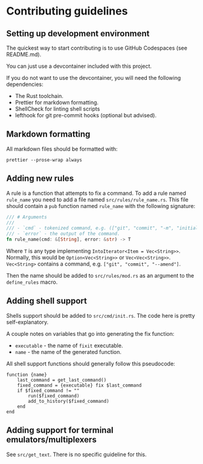 # Contributing guidelines

## Setting up development environment

The quickest way to start contributing is to use GitHub Codespaces (see
README.md).

You can just use a devcontainer included with this project.

If you do not want to use the devcontainer, you will need the following
dependencies:

- The Rust toolchain.
- Prettier for markdown formatting.
- ShellCheck for linting shell scripts
- lefthook for git pre-commit hooks (optional but advised).

## Markdown formatting

All markdown files should be formatted with:

    prettier --prose-wrap always

## Adding new rules

A rule is a function that attempts to fix a command. To add a rule named
`rule_name` you need to add a file named `src/rules/rule_name.rs`. This file
should contain a `pub` function named `rule_name` with the following signature:

```rust
/// # Arguments
///
/// - `cmd` - tokenized command, e.g. (["git", "commit", "-m", "initial commit"])
/// - `error` - the output of the command.
fn rule_name(cmd: &[String], error: &str) -> T
```

Where `T` is any type implementing `IntoIterator<Item = Vec<String>>`. Normally,
this would be `Option<Vec<String>>` or `Vec<Vec<String>>`. `Vec<String>`
contains a command, e.g. `["git", "commit", "--amend"]`.

Then the name should be added to `src/rules/mod.rs` as an argument to the
`define_rules` macro.

## Adding shell support

Shells support should be added to `src/cmd/init.rs`. The code here is pretty
self-explanatory.

A couple notes on variables that go into generating the fix function:

- `executable` - the name of `fixit` executable.
- `name` - the name of the generated function.

All shell support functions should generally follow this pseudocode:

```
function {name}
    last_command = get_last_command()
    fixed_command = {executable} fix $last_command
    if $fixed_command != ""
        run($fixed_command)
        add_to_history($fixed_command)
    end
end
```

## Adding support for terminal emulators/multiplexers

See `src/get_text`. There is no specific guideline for this.
